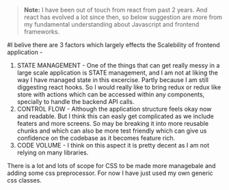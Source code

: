 > **Note:** I have been out of touch from react from past 2 years. And react has evolved a lot since then, so below suggestion are more from my fundamental understanding about Javascript and frontend frameworks.

#I belive there are 3 factors which largely effects the Scalebility of frontend application -
1. STATE MANAGEMENT - One of the things that can get really messy in a large scale application is STATE management, and I am not at liking the way I have managed state in this excercise. Partly because I am still diggesting react hooks. So I would really like to bring redux or redux like store with actions which can be accessed within any components, specially to handle the backend API calls. 
2. CONTROL FLOW - Although the application structure feels okay now and readable. But I think this can easly get complicated as we include featers and more screens. So may be breaking it into more reusable chunks and which can also be more test friendly which can give us confidence on the codebase as it becomes feature rich.
3. CODE VOLUME - I think on this aspect it is pretty decent as I am not relying on many libraries.

There is a lot and lots of scope for CSS to be made more managebale and adding some css preprocessor. For now I have just used my own generic css classes.